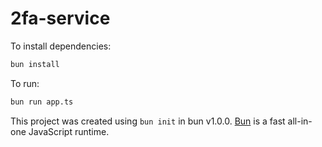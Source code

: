 # 2fa-service

To install dependencies:

```bash
bun install
```

To run:

```bash
bun run app.ts
```

This project was created using `bun init` in bun v1.0.0. [Bun](https://bun.sh) is a fast all-in-one JavaScript runtime.
